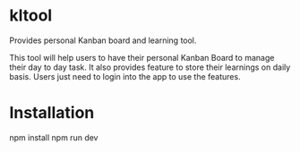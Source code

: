 # kltool
Provides personal Kanban board and learning tool.

This tool will help users to have their personal Kanban Board to manage their day to day task.
It also provides feature to store their learnings on daily basis.
Users just need to login into the app to use the features.

# Installation
npm install
npm run dev
